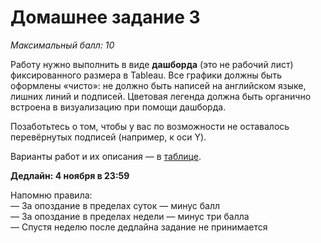 # Домашнее задание 3
*Максимальный балл: 10*

Работу нужно выполнить в виде **дашборда** (это не рабочий лист) фиксированного размера в Tableau. Все графики должны быть оформлены «чисто»: не должно быть написей на английском языке, лишних линий и подписей. Цветовая легенда должна быть органично встроена в визуализацию при помощи дашборда.<br>

Позаботьтесь о том, чтобы у вас по возможности не оставалось перевёрнутых подписей (например, к оси Y).

Варианты работ и их описания — в [таблице](https://docs.google.com/spreadsheets/d/1of0EsHWmiImGxBsxOrKbYOENBX8F4QuEa4ymDOkCBqg/edit?usp=sharing).

**Дедлайн: 4 ноября в 23:59** <br>

Напомню правила:<br>
— За опоздание в пределах суток — минус балл<br>
— За опоздание в пределах недели — минус три балла<br>
— Спустя неделю после дедлайна задание не принимается<br>